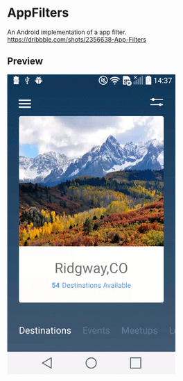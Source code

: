 # AppFilters
An Android implementation of a app filter. https://dribbble.com/shots/2356638-App-Filters

## Preview
![image](https://github.com/hellsong/AppFilters/blob/master/screen_shoot.gif)
